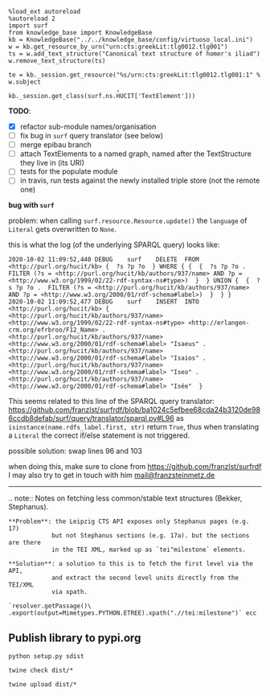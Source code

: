 ```
%load_ext autoreload
%autoreload 2
import surf
from knowledge_base import KnowledgeBase
kb = KnowledgeBase("../../knowledge_base/config/virtuoso_local.ini")
w = kb.get_resource_by_urn("urn:cts:greekLit:tlg0012.tlg001")
ts = w.add_text_structure("Canonical text structure of homer's iliad")
w.remove_text_structure(ts)

te = kb._session.get_resource("%s/urn:cts:greekLit:tlg0012.tlg001:1" % w.subject
                              , kb._session.get_class(surf.ns.HUCIT['TextElement']))
```

**TODO**:

- [x] refactor sub-module names/organisation
- [ ] fix bug in `surf` query translator (see below)
- [ ] merge epibau branch
- [ ] attach TextElements to a named graph, named after the TextStructure they live in (its URI)
- [ ] tests for the populate module
- [ ] in travis, run tests against the newly installed triple store (not the remote one)

**bug with `surf`**

problem: when calling `surf.resource.Resource.update()` the `language` of `Literal`
gets overwritten to `None`.

this is what the log (of the underlying SPARQL query) looks like:

```
2020-10-02 11:09:52,440 DEBUG    surf    DELETE  FROM <http://purl.org/hucit/kb> {  ?s ?p ?o  } WHERE { {  {  ?s ?p ?o .  FILTER (?s = <http://purl.org/hucit/kb/authors/937/name> AND ?p = <http://www.w3.org/1999/02/22-rdf-syntax-ns#type>)  }  } UNION {  {  ?s ?p ?o .  FILTER (?s = <http://purl.org/hucit/kb/authors/937/name> AND ?p = <http://www.w3.org/2000/01/rdf-schema#label>)  }  } }
2020-10-02 11:09:52,477 DEBUG    surf    INSERT  INTO <http://purl.org/hucit/kb> {  <http://purl.org/hucit/kb/authors/937/name> <http://www.w3.org/1999/02/22-rdf-syntax-ns#type> <http://erlangen-crm.org/efrbroo/F12_Name> .  <http://purl.org/hucit/kb/authors/937/name> <http://www.w3.org/2000/01/rdf-schema#label> "Isaeus" .  <http://purl.org/hucit/kb/authors/937/name> <http://www.w3.org/2000/01/rdf-schema#label> "Isaios" .  <http://purl.org/hucit/kb/authors/937/name> <http://www.w3.org/2000/01/rdf-schema#label> "Iseo" .  <http://purl.org/hucit/kb/authors/937/name> <http://www.w3.org/2000/01/rdf-schema#label> "Isée"  }
```

This seems related to this line of the SPARQL query translator: https://github.com/franzlst/surfrdf/blob/ba1024c5efbee68cda24b3120de986ccdb8defab/surf/query/translator/sparql.py#L96 as `isinstance(name.rdfs_label.first, str)` return `True`, thus when translating a `Literal` the correct if/else
statement is not triggered.

possible solution: swap lines 96 and 103

when doing this, make sure to clone from https://github.com/franzlst/surfrdf
I may also try to get in touch with him mail@franzsteinmetz.de

---------------

.. note::
    Notes on fetching less common/stable text structures (Bekker, Stephanus).

    **Problem**: the Leipzig CTS API exposes only Stephanus pages (e.g. 17)
                but not Stephanus sections (e.g. 17a). but the sections are there
                in the TEI XML, marked up as `tei"milestone` elements.

    **Solution**: a solution to this is to fetch the first level via the API,
                and extract the second level units directly from the TEI/XML
                via xpath.

    `resolver.getPassage()\
    .export(output=Mimetypes.PYTHON.ETREE).xpath(".//tei:milestone")` ecc


## Publish library to pypi.org

```
python setup.py sdist

twine check dist/*

twine upload dist/*
```

